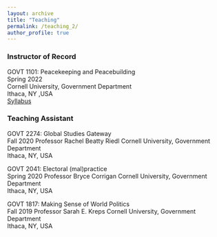```yaml
---
layout: archive
title: "Teaching"
permalink: /teaching_2/
author_profile: true
---
```


### Instructor of Record
GOVT 1101: Peacekeeping and Peacebuilding \
Spring 2022 \
Cornell University, Government Department \
Ithaca, NY ,USA \
[Syllabus](/files/GOVT1101-102.pdf)

### Teaching Assistant
GOVT 2274: Global Studies Gateway \
Fall 2020
Professor Rachel Beatty Riedl
Cornell University, Government Department \
Ithaca, NY, USA 

GOVT 2041: Electoral (mal)practice \
Spring 2020
Professor Bryce Corrigan
Cornell University, Government Department \
Ithaca, NY, USA 

GOVT 1817: Making Sense of World Politics \
Fall 2019
Professor Sarah E. Kreps
Cornell University, Government Department \
Ithaca, NY, USA 
